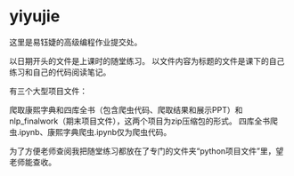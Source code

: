 # yiyujie

这里是易钰婕的高级编程作业提交处。

以日期开头的文件是上课时的随堂练习。
以文件内容为标题的文件是课下的自己练习和自己的代码阅读笔记。

有三个大型项目文件：

爬取康熙字典和四库全书（包含爬虫代码、爬取结果和展示PPT）和nlp_finalwork（期末项目文件），这两个项目为zip压缩包的形式。
四库全书爬虫.ipynb、康熙字典爬虫.ipynb仅为爬虫代码。

为了方便老师查阅我把随堂练习都放在了专门的文件夹“python项目文件”里，望老师能查收。


